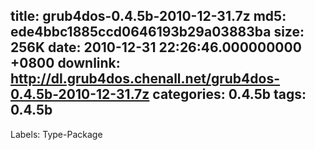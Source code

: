 title: grub4dos-0.4.5b-2010-12-31.7z
md5: ede4bbc1885ccd0646193b29a03883ba
size: 256K
date: 2010-12-31 22:26:46.000000000 +0800
downlink: http://dl.grub4dos.chenall.net/grub4dos-0.4.5b-2010-12-31.7z
categories: 0.4.5b
tags: 0.4.5b
---

Labels: 
 Type-Package